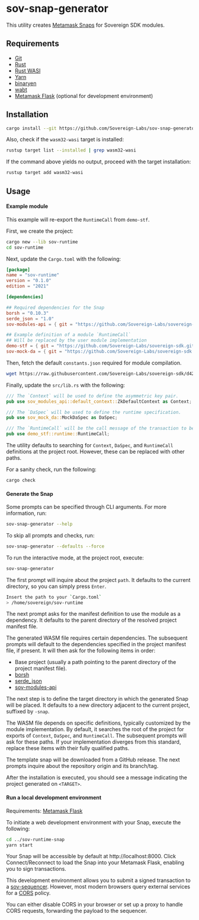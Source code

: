 # sov-snap-generator

This utility creates [Metamask Snaps](https://metamask.io/snaps/) for Sovereign SDK modules.

## Requirements

- [Git](https://git-scm.com/)
- [Rust](https://www.rust-lang.org/tools/install)
- [Rust WASI](https://github.com/bytecodealliance/wasmtime/blob/183cb0f2f8b0298f0bc9fd1140aaef4a0fb0368c/docs/WASI-tutorial.md#from-rust)
- [Yarn](https://yarnpkg.com/)
- [binaryen](https://github.com/WebAssembly/binaryen)
- [wabt](https://github.com/WebAssembly/wabt)
- [Metamask Flask](https://metamask.io/flask/) (optional for development environment)

## Installation

```bash
cargo install --git https://github.com/Sovereign-Labs/sov-snap-generator --tag "v0.1.1"
```

Also, check if the `wasm32-wasi` target is installed:

```bash
rustup target list --installed | grep wasm32-wasi
```

If the command above yields no output, proceed with the target installation:

```bash
rustup target add wasm32-wasi
```

## Usage

#### Example module

This example will re-export the `RuntimeCall` from `demo-stf`.

First, we create the project:

```bash
cargo new --lib sov-runtime
cd sov-runtime
```

Next, update the `Cargo.toml` with the following:

```toml
[package]
name = "sov-runtime"
version = "0.1.0"
edition = "2021"

[dependencies]

## Required dependencies for the Snap
borsh = "0.10.3"
serde_json = "1.0"
sov-modules-api = { git = "https://github.com/Sovereign-Labs/sovereign-sdk.git", rev = "df169be", features = ["serde"] }

## Example definition of a module `RuntimeCall`
## Will be replaced by the user module implementation
demo-stf = { git = "https://github.com/Sovereign-Labs/sovereign-sdk.git", rev = "df169be", features = ["serde"] }
sov-mock-da = { git = "https://github.com/Sovereign-Labs/sovereign-sdk.git", rev = "df169be" }
```

Then, fetch the default `constants.json` required for module compilation.

```bash
wget https://raw.githubusercontent.com/Sovereign-Labs/sovereign-sdk/d42e289f26b9824b5ed54dbfbda94007dee305b2/constants.json
```

Finally, update the `src/lib.rs` with the following:

```rust
/// The `Context` will be used to define the asymmetric key pair.
pub use sov_modules_api::default_context::ZkDefaultContext as Context;

/// The `DaSpec` will be used to define the runtime specification.
pub use sov_mock_da::MockDaSpec as DaSpec;

/// The `RuntimeCall` will be the call message of the transaction to be signed. This is normally generated automatically by the SDK via the `DispatchCall` derive macro.
pub use demo_stf::runtime::RuntimeCall;
```

The utility defaults to searching for `Context`, `DaSpec`, and `RuntimeCall` definitions at the project root. However, these can be replaced with other paths.

For a sanity check, run the following:

```bash
cargo check
```

#### Generate the Snap

Some prompts can be specified through CLI arguments. For more information, run:

```bash
sov-snap-generator --help
```

To skip all prompts and checks, run:

```bash
sov-snap-generator --defaults --force
```

To run the interactive mode, at the project root, execute:

```bash
sov-snap-generator
```

The first prompt will inquire about the project `path`. It defaults to the current directory, so you can simply press `Enter`.

```bash
Insert the path to your `Cargo.toml`
> /home/sovereign/sov-runtime
```

The next prompt asks for the manifest definition to use the module as a dependency. It defaults to the parent directory of the resolved project manifest file.

The generated WASM file requires certain dependencies. The subsequent prompts will default to the dependencies specified in the project manifest file, if present. It will then ask for the following items in order:

- Base project (usually a path pointing to the parent directory of the project manifest file).
- [borsh](https://crates.io/crates/borsh)
- [serde_json](https://crates.io/crates/serde_json)
- [sov-modules-api](https://github.com/Sovereign-Labs/sovereign-sdk/tree/d42e289f26b9824b5ed54dbfbda94007dee305b2/module-system/sov-modules-api)

The next step is to define the target directory in which the generated Snap will be placed. It defaults to a new directory adjacent to the current project, suffixed by `-snap`.

The WASM file depends on specific definitions, typically customized by the module implementation. By default, it searches the root of the project for exports of `Context`, `DaSpec`, and `RuntimeCall`. The subsequent prompts will ask for these paths. If your implementation diverges from this standard, replace these items with their fully qualified paths.

The template snap will be downloaded from a GitHub release. The next prompts inquire about the repository origin and its branch/tag.

After the installation is executed, you should see a message indicating the project generated on `<TARGET>`.

#### Run a local development environment

Requirements: [Metamask Flask](https://metamask.io/flask/)

To initiate a web development environment with your Snap, execute the following:

```bash
cd ../sov-runtime-snap
yarn start
```

Your Snap will be accessible by default at http://localhost:8000. Click Connect/Reconnect to load the Snap into your Metamask Flask, enabling you to sign transactions.

This development environment allows you to submit a signed transaction to a [sov-sequencer](https://github.com/Sovereign-Labs/sovereign-sdk/tree/d42e289f26b9824b5ed54dbfbda94007dee305b2/full-node/sov-sequencer). However, most modern browsers query external services for a [CORS](https://developer.mozilla.org/en-US/docs/Web/HTTP/CORS) policy.

You can either disable CORS in your browser or set up a proxy to handle CORS requests, forwarding the payload to the sequencer.
